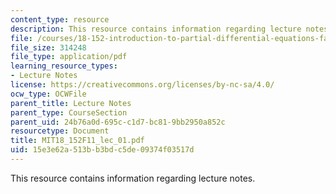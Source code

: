 ```yaml
---
content_type: resource
description: This resource contains information regarding lecture notes.
file: /courses/18-152-introduction-to-partial-differential-equations-fall-2011/15e3e62a513bb3bdc5de09374f03517d_MIT18_152F11_lec_01.pdf
file_size: 314248
file_type: application/pdf
learning_resource_types:
- Lecture Notes
license: https://creativecommons.org/licenses/by-nc-sa/4.0/
ocw_type: OCWFile
parent_title: Lecture Notes
parent_type: CourseSection
parent_uid: 24b76a0d-695c-c1d7-bc81-9bb2950a852c
resourcetype: Document
title: MIT18_152F11_lec_01.pdf
uid: 15e3e62a-513b-b3bd-c5de-09374f03517d
---
```

This resource contains information regarding lecture notes.